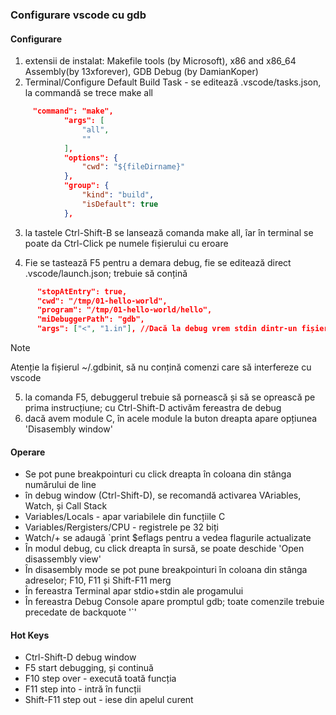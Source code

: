 
### Configurare vscode cu gdb

#### Configurare

1. extensii de instalat: Makefile tools (by Microsoft), x86 and x86_64 Assembly(by 13xforever), GDB Debug (by DamianKoper)
2. Terminal/Configure Default Build Task - se editează .vscode/tasks.json, la commandă se trece make all
``` json
     "command": "make",
			"args": [
				"all",
				""
			],
			"options": {
				"cwd": "${fileDirname}"
			},
			"group": {
				"kind": "build",
				"isDefault": true
			},
``` 
3. la tastele Ctrl-Shift-B se lansează comanda make all, îar în terminal se poate da Ctrl-Click pe numele fișierului cu eroare

4. Fie se tastează F5 pentru a demara debug, fie se editează direct .vscode/launch.json; trebuie să conțină
```json
      "stopAtEntry": true,
      "cwd": "/tmp/01-hello-world",
      "program": "/tmp/01-hello-world/hello",
      "miDebuggerPath": "gdb",
      "args": ["<", "1.in"], //Dacă la debug vrem stdin dintr-un fișier 1.in  
``` 
> [!NOTE]  
> Atenție la fișierul ~/.gdbinit, să nu conțină comenzi care să interfereze cu vscode 

5. la comanda F5, debuggerul trebuie să pornească și să se oprească pe prima instrucțiune; cu Ctrl-Shift-D activăm fereastra de debug
6. dacă avem module C, în acele module la buton dreapta apare opțiunea 'Disasembly window'

#### Operare
- Se pot pune breakpointuri cu click dreapta în coloana din stânga numărului de line
- în debug window (Ctrl-Shift-D), se recomandă activarea VAriables, Watch, și Call Stack
- Variables/Locals - apar variabilele din funcțiile C
- Variables/Rergisters/CPU - registrele pe 32 biți
- Watch/+ se adaugă `print $eflags pentru a vedea flagurile actualizate
- În modul debug, cu click dreapta în sursă, se poate deschide 'Open disassembly view'
- În disasembly mode se pot pune breakpointuri în coloana din stânga adreselor; F10, F11 și Shift-F11 merg
- În fereastra Terminal apar stdio+stdin ale progamului
- În fereastra Debug Console apare promptul gdb; toate comenzile trebuie precedate de backquote '`'

#### Hot Keys
- Ctrl-Shift-D debug window
- F5 start debugging, și continuă
- F10 step over - execută toată funcția
- F11 step into - intră în funcții
- Shift-F11 step out - iese din apelul curent
